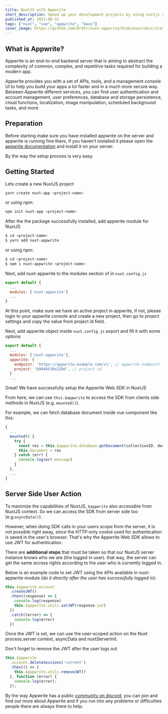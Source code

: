 ```yaml
---
title: NuxtJS with Appwrite
short_description: Speed up your development projects by using nuxtjs and appwrite as back-end
published_at: 2021-08-31
tags: ["nuxt", "vue", "appwrite", "baas"]
cover_image: https://github.com/Hrdtr/nuxt-appwrite/blob/main/docs/static/cover.jpg?raw=true
---
```


## What is Appwrite?

Appwrite is an end-to-end backend server that is aiming to abstract the complexity of common, complex, and repetitive tasks required for building a modern app.

Appwrite provides you with a set of APIs, tools, and a management console UI to help you build your apps a lot faster and in a much more secure way. Between Appwrite different services, you can find user authentication and account management, user preferences, database and storage persistence, cloud functions, localization, image manipulation, scheduled background tasks, and more.

## Preparation

Before starting make sure you have installed appwrite on the server and appwrite is running fine there, if you haven't installed it please open the [appwrite documentation](https://appwrite.io/docs) and install it on your server.

By the way the setup process is very easy.

## Getting Started

Lets create a new NuxtJS project

```bash
yarn create nuxt-app <project-name>
```
or using npm:
```bash
npm init nuxt-app <project-name>
```

After the the package successfully installed, add appwrite module for NuxtJS

```bash
$ cd <project-name>
$ yarn add nuxt-appwrite
```
or using npm:
```bash
$ cd <project-name>
$ npm i nuxt-appwrite <project-name>
```

Next, add nuxt-appwrite to the modules section of in `nuxt.config.js`

```js
export default {
  ...
  modules: ['nuxt-appwrite']
  ...
}
```

At this point, make sure we have an active project in appwrite, if not, please login to your appwrite console and create a new project, then go to project settings and copy the value from project id field.

Next, add appwrite object inside `nuxt.config.js` export and fill it with some options

```js
export default {
  ...
  modules: ['nuxt-appwrite'],
  appwrite: {
    endpoint: 'https://appwrite.example.com/v1', // appwrite endpoint
    project: '60046530a120d', // project id
  }
  ...
```

Great! We have successfully setup the Appwrite Web SDK in NuxtJS

From here, we can use `this.$appwrite` to access the SDK from clients side methods in NuxtJS (e.g. `mounted()`).

For example, we can fetch database document inside vue component like this:
```js
{
  ...
  mounted() {
    try {
      const res = this.$appwrite.database.getDocument(collectionID, documentID)
      this.document = res
    } catch (err) {
      console.log(err.message)
    }
  },
  ...
}
```

## Server Side User Action

To maximize the capabilities of NuxtJS, `$appwrite` also accessible from NuxtJS context. So we can access the SDK from server side too (e.g.`asyncData()`).

However, when doing SDK calls in your users scope from the server, it is not possible right away, since the HTTP-only cookie used for authentication is saved in the user's browser. That's why the Appwrite Web SDK allows to use JWT for authentication.

There are **additional steps** that must be taken so that our NuxtJS server instance knows who we are (the logged in user). that way, the server can get the same access rights according to the user who is currently logged in.

Below is an example code to set JWT using the APIs available in nuxt-appwrite module *(do it directly after the user has successfully logged in)*:

```js
this.$appwrite.account
  .createJWT()
  .then((response) => {
    console.log(response)
    this.$appwrite.utils.setJWT(response.jwt)
  })
  .catch((error) => {
    console.log(error)
  })
```
Once the JWT is set, we can use the user-scoped action on the Nuxt process.server context, asyncData and nuxtServerInit.

Don't forget to remove the JWT after the user logs out
```js
this.$appwrite
  .account.deleteSessions('current')
  .then(() => {
    this.$appwrite.utils.removeJWT()
  }, function (error) {
    console.log(error);
  });
```

By the way Appwrite has a public [community on discord](https://appwrite.io/discord), you can join and find out more about Appwrite and if you run into any problems or difficulties people there are always there to help.
